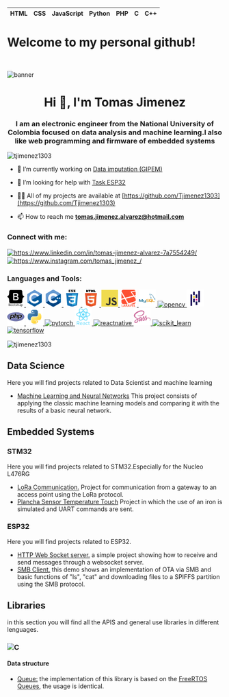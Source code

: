 | HTML | CSS | JavaScript | Python | PHP | C | C++ |
| ---- | --- | ---------- |------- | --- |---|-----|
# Welcome to my personal github!

<br>

![banner](https://giffiles.alphacoders.com/174/1744.gif)


<h1 align="center">Hi 👋, I'm Tomas Jimenez</h1>
<h3 align="center">I am an electronic engineer from the National University of Colombia focused on data analysis and machine learning.I also like web programming and firmware of embedded systems</h3>

<p align="left"> <img src="https://komarev.com/ghpvc/?username=tjimenez1303&label=Profile%20views&color=0e75b6&style=flat" alt="tjimenez1303" /> </p>

- 🔭 I’m currently working on [Data imputation (GIPEM)](https://colab.research.google.com/drive/1lq_aZcioi6EMYnjjEeNZXihdc3cyr0IH)

- 🤝 I’m looking for help with [Task ESP32](https://github.com/TJA1303/TASK_SIMULATION_CAUTIN)

- 👨‍💻 All of my projects are available at [https://github.com/Tjimenez1303](https://github.com/Tjimenez1303)

- 📫 How to reach me **tomas.jimenez.alvarez@hotmail.com**

<h3 align="left">Connect with me:</h3>
<p align="left">
<a href="https://linkedin.com/in/https://www.linkedin.com/in/tomas-jimenez-alvarez-7a7554249/" target="blank"><img align="center" src="https://raw.githubusercontent.com/rahuldkjain/github-profile-readme-generator/master/src/images/icons/Social/linked-in-alt.svg" alt="https://www.linkedin.com/in/tomas-jimenez-alvarez-7a7554249/" height="30" width="40" /></a>
<a href="https://instagram.com/https://www.instagram.com/tomas_jimenez_/" target="blank"><img align="center" src="https://raw.githubusercontent.com/rahuldkjain/github-profile-readme-generator/master/src/images/icons/Social/instagram.svg" alt="https://www.instagram.com/tomas_jimenez_/" height="30" width="40" /></a>
</p>

<h3 align="left">Languages and Tools:</h3>
<p align="left"> <a href="https://getbootstrap.com" target="_blank" rel="noreferrer"> <img src="https://raw.githubusercontent.com/devicons/devicon/master/icons/bootstrap/bootstrap-plain-wordmark.svg" alt="bootstrap" width="40" height="40"/> </a> <a href="https://www.cprogramming.com/" target="_blank" rel="noreferrer"> <img src="https://raw.githubusercontent.com/devicons/devicon/master/icons/c/c-original.svg" alt="c" width="40" height="40"/> </a> <a href="https://www.w3schools.com/cpp/" target="_blank" rel="noreferrer"> <img src="https://raw.githubusercontent.com/devicons/devicon/master/icons/cplusplus/cplusplus-original.svg" alt="cplusplus" width="40" height="40"/> </a> <a href="https://www.w3schools.com/css/" target="_blank" rel="noreferrer"> <img src="https://raw.githubusercontent.com/devicons/devicon/master/icons/css3/css3-original-wordmark.svg" alt="css3" width="40" height="40"/> </a> <a href="https://www.w3.org/html/" target="_blank" rel="noreferrer"> <img src="https://raw.githubusercontent.com/devicons/devicon/master/icons/html5/html5-original-wordmark.svg" alt="html5" width="40" height="40"/> </a> <a href="https://developer.mozilla.org/en-US/docs/Web/JavaScript" target="_blank" rel="noreferrer"> <img src="https://raw.githubusercontent.com/devicons/devicon/master/icons/javascript/javascript-original.svg" alt="javascript" width="40" height="40"/> </a> <a href="https://laravel.com/" target="_blank" rel="noreferrer"> <img src="https://raw.githubusercontent.com/devicons/devicon/master/icons/laravel/laravel-plain-wordmark.svg" alt="laravel" width="40" height="40"/> </a> <a href="https://www.mysql.com/" target="_blank" rel="noreferrer"> <img src="https://raw.githubusercontent.com/devicons/devicon/master/icons/mysql/mysql-original-wordmark.svg" alt="mysql" width="40" height="40"/> </a> <a href="https://opencv.org/" target="_blank" rel="noreferrer"> <img src="https://www.vectorlogo.zone/logos/opencv/opencv-icon.svg" alt="opencv" width="40" height="40"/> </a> <a href="https://pandas.pydata.org/" target="_blank" rel="noreferrer"> <img src="https://raw.githubusercontent.com/devicons/devicon/2ae2a900d2f041da66e950e4d48052658d850630/icons/pandas/pandas-original.svg" alt="pandas" width="40" height="40"/> </a> <a href="https://www.php.net" target="_blank" rel="noreferrer"> <img src="https://raw.githubusercontent.com/devicons/devicon/master/icons/php/php-original.svg" alt="php" width="40" height="40"/> </a> <a href="https://www.python.org" target="_blank" rel="noreferrer"> <img src="https://raw.githubusercontent.com/devicons/devicon/master/icons/python/python-original.svg" alt="python" width="40" height="40"/> </a> <a href="https://pytorch.org/" target="_blank" rel="noreferrer"> <img src="https://www.vectorlogo.zone/logos/pytorch/pytorch-icon.svg" alt="pytorch" width="40" height="40"/> </a> <a href="https://reactjs.org/" target="_blank" rel="noreferrer"> <img src="https://raw.githubusercontent.com/devicons/devicon/master/icons/react/react-original-wordmark.svg" alt="react" width="40" height="40"/> </a> <a href="https://reactnative.dev/" target="_blank" rel="noreferrer"> <img src="https://reactnative.dev/img/header_logo.svg" alt="reactnative" width="40" height="40"/> </a> <a href="https://sass-lang.com" target="_blank" rel="noreferrer"> <img src="https://raw.githubusercontent.com/devicons/devicon/master/icons/sass/sass-original.svg" alt="sass" width="40" height="40"/> </a> <a href="https://scikit-learn.org/" target="_blank" rel="noreferrer"> <img src="https://upload.wikimedia.org/wikipedia/commons/0/05/Scikit_learn_logo_small.svg" alt="scikit_learn" width="40" height="40"/> </a> <a href="https://www.tensorflow.org" target="_blank" rel="noreferrer"> <img src="https://www.vectorlogo.zone/logos/tensorflow/tensorflow-icon.svg" alt="tensorflow" width="40" height="40"/> </a> </p>

<p><img align="center" src="https://github-readme-stats.vercel.app/api/top-langs?username=tjimenez1303&show_icons=true&locale=en&layout=compact" alt="tjimenez1303" /></p>

## Data Science

Here you will find projects related to Data Scientist and machine learning

* [Machine Learning and Neural Networks](https://github.com/Tjimenez1303/Passengers_Satisfaction) This project consists of applying the classic machine learning models and comparing it with the results of a basic neural network.

## Embedded Systems

### STM32

Here you will find projects related to STM32.Especially for the Nucleo L476RG

* [LoRa Communication.](https://github.com/Tjimenez1303/LoRa_Wireless_IoT_Dashboard) Project for communication from a gateway to an access point using the LoRa protocol.
* [Plancha Sensor Temperature Touch](https://github.com/Tjimenez1303/STM32_Cortex_M4_NUCLEO_L476RG_UART_ADC_GPIO) Project in which the use of an iron is simulated and UART commands are sent.

### ESP32

Here you will find projects related to ESP32.

* [HTTP Web Socket server.](https://github.com/Tjimenez1303/API_HTTP_Dashboard_LED_RGB) a simple project showing how to receive and send messages through a websocket server.
* [SMB Client.](https://github.com/Tjimenez1303/API_HTTP_Dashboard_LED_RGB) this demo shows an implementation of OTA via SMB and basic functions of "ls", "cat" and downloading files to a SPIFFS partition using the SMB protocol.

## Libraries

in this section you will find all the APIS and general use libraries in different lenguages.

### ![C](https://img.icons8.com/color/2x/c-programming.png) 



#### Data structure

* [Queue:](https://github.com/jsebgiraldo/C/tree/main/data_structures/queue) the implementation of this library is based on the [FreeRTOS Queues](https://www.freertos.org/Embedded-RTOS-Queues.html), the usage is identical.
